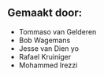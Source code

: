 ## Gemaakt door:
- Tommaso van Gelderen
- Bob Wagemans
- Jesse van Dien yo
- Rafael Kruiniger
- Mohammed Irezzi

